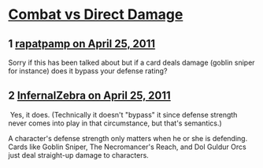 # [Combat vs Direct Damage](https://community.fantasyflightgames.com/topic/45761-combat-vs-direct-damage/)

## 1 [rapatpamp on April 25, 2011](https://community.fantasyflightgames.com/topic/45761-combat-vs-direct-damage/?do=findComment&comment=458807)

Sorry if this has been talked about but if a card deals damage (goblin sniper for instance) does it bypass your defense rating?

## 2 [InfernalZebra on April 25, 2011](https://community.fantasyflightgames.com/topic/45761-combat-vs-direct-damage/?do=findComment&comment=458881)

 Yes, it does. (Technically it doesn't "bypass" it since defense strength never comes into play in that circumstance, but that's semantics.)

A character's defense strength only matters when he or she is defending. Cards like Goblin Sniper, The Necromancer's Reach, and Dol Guldur Orcs just deal straight-up damage to characters.

